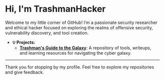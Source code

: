 # Hi, I'm TrashmanHacker

Welcome to my little corner of GitHub! I’m a passionate security researcher and ethical hacker focused on exploring the realms of offensive security, vulnerability discovery, and tool creation.

- **💡 Projects:**
  - [**Trashman's Guide to the Galaxy**](https://github.com/TrashmanHacker/trashmans_GTHG): A repository of tools, writeups, and learning resources for navigating the cyber galaxy.

---

Thank you for stopping by my profile. Feel free to explore my repositories and give feedback.

